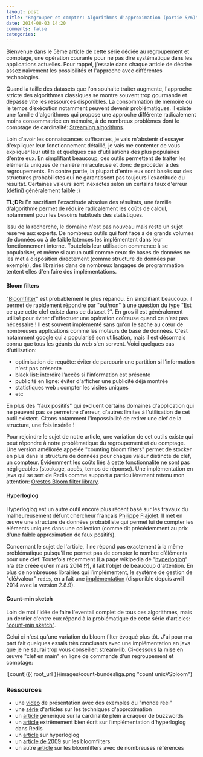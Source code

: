 ```yaml
---
layout: post
title: "Regrouper et compter: Algorithmes d'approximation (partie 5/6)"
date: 2014-08-03 14:20
comments: false
categories: 
---
```


Bienvenue dans le 5ème article de cette série dédiée au regroupement et comptage, une opération courante pour ne pas dire systématique dans les applications actuelles. Pour rappel, j'essaie dans chaque article de décrire assez naïvement les possibilités et l'approche avec différentes technologies.

Quand la taille des datasets que l'on souhaite traiter augmente, l'approche stricte des algorithmes classiques se montre souvent trop gourmande et dépasse vite les ressources disponibles. La consommation de mémoire ou le temps d’exécution notamment peuvent devenir problématiques. Il existe une famille d'algorithmes qui propose une approche différente radicalement moins consommatrice en mémoire, à de nombreux problèmes dont le comptage de cardinalité: [Streaming algorithms](http://en.wikipedia.org/wiki/Streaming_algorithm).

Loin d'avoir les connaissances suffisantes, je vais m'abstenir d'essayer d'expliquer leur fonctionnement détaillé, je vais me contenter de vous expliquer leur utilité et quelques cas d'utilisations des plus populaires d'entre eux. En simplifiant beaucoup, ces outils permettent de traiter les éléments uniques de manière miraculeuse et donc de procéder à des regroupements. En contre partie, la plupart d'entre eux sont basés sur des structures probabilistes qui ne garantissent pas toujours l'exactitude du résultat. Certaines valeurs sont inexactes selon un certains taux d'erreur ([défini](http://hur.st/bloomfilter)) généralement faible :)

__TL;DR:__ En sacrifiant l'exactitude absolue des résultats, une famille d'algorithme permet de réduire radicalement les coûts de calcul, notamment pour les besoins habituels des statistiques.

Issu de la recherche, le domaine n'est pas nouveau mais reste un sujet réservé aux experts. De nombreux outils qui font face à de grands volumes de données ou à de faible latences les implémentent dans leur fonctionnement interne. Toutefois leur utilisation commence à se populariser, et même si aucun outil comme ceux de bases de données ne les met à disposition directement (comme structure de données par exemple), des librairies dans de nombreux langages de programmation tentent elles d'en faire des implémentations.

#### Bloom filters

"[Bloomfilter](http://en.wikipedia.org/wiki/Bloom_filter)" est probablement le plus répandu. En simplifiant beaucoup, il permet de rapidement répondre par "oui/non" à une question du type "Est ce que cette clef existe dans ce dataset ?". En gros il est généralement utilisé pour éviter d'effectuer une opération coûteuse quand ce n'est pas nécessaire ! Il est souvent implémenté sans qu'on le sache au cœur de nombreuses applications comme les moteurs de base de données. C'est notamment google qui a popularisé son utilisation, mais  il est désormais connu que tous les géants du web s'en servent. Voici quelques cas d'utilisation:

- optimisation de requête: éviter de parcourir une partition si l'information n'est pas présente
- black list: interdire l’accès si l'information est présente
- publicité en ligne: éviter d'afficher une publicité déjà montrée
- statistiques web : compter les visites uniques
- etc

En plus des "faux positifs" qui excluent certains domaines d'application qui ne peuvent pas se permettre d'erreur, d'autres limites à l'utilisation de cet outil existent. Citons notamment l'impossibilité de retirer une clef de la structure, une fois insérée ! 

Pour rejoindre le sujet de notre article, une variation de cet outils existe qui peut répondre à notre problématique du regroupement et du comptage. Une version améliorée appelée "counting bloom filters" permet de stocker en plus dans la structure de données pour chaque valeur distincte de clef, un compteur. Évidemment les coûts liés à cette fonctionnalité ne sont pas négligeables (stockage, accès, temps de réponse). Une implémentation en java qui se sert de Redis comme support a particulièrement retenu mon attention: [Orestes Bloom filter library](https://github.com/Baqend/Orestes-Bloomfilter).


#### Hyperloglog

Hyperloglog est un autre outil encore plus récent basé sur les travaux du malheureusement défunt chercheur français [Philippe Flajolet](http://inria-alumni.fr/index.php/fr/page/article/id/202). Il met en œuvre une structure de données probabiliste qui permet lui de compter les éléments uniques dans une collection (comme dit précédemment au prix d'une faible approximation de faux positifs).

Concernant le sujet de l'article, il ne répond pas exactement à la même problématique puisqu'il ne permet pas de compter le nombre d’éléments pour une clef. Toutefois récemment (La page wikipedia de "[hyperloglog](http://en.wikipedia.org/wiki/HyperLogLog)" n'a été créée qu'en mars 2014 !?), il fait l'objet de beaucoup d'attention. En plus de nombreuses librairies qui l’implémentent, le système de gestion de "clé/valeur" `redis`, en a fait une [implémentation](http://antirez.com/news/75) (disponible depuis avril 2014 avec la version 2.8.9). 


#### Count-min sketch

Loin de moi l'idée de faire l'eventail complet de tous ces algorithmes, mais un dernier d'entre eux répond à la problématique de cette série d'articles: ["count-min sketch"](http://en.wikipedia.org/wiki/Count%E2%80%93min_sketch).

Celui ci n'est qu'une variation du bloom filter évoqué plus tôt. J'ai pour ma part fait quelques essais très concluants avec une implémentation en java que je ne saurai trop vous conseiller: [stream-lib](https://github.com/addthis/stream-lib). Ci-dessous la mise en œuvre "clef en main" en ligne de commande d'un regroupement et comptage:

![count]({{ root_url }}/images/count-bundesliga.png "count unixVSbloom")


### Ressources

- une [video](https://www.youtube.com/watch?v=Hpd3f_MLdXo) de présentation avec des exemples du "monde réel"
- une [série](http://blog.kiip.me/engineering/sketching-scaling-everyday-hyperloglog/) d'articles sur les techniques d'approximation
- un [article](http://highscalability.com/blog/2012/4/5/big-data-counting-how-to-count-a-billion-distinct-objects-us.html) générique sur la cardinalité plein à craquer de buzzwords
- un [article](http://antirez.com/news/75) extrêmement bien écrit sur l’implémentation d'hyperloglog dans Redis
- un [article](http://research.neustar.biz/2012/10/25/sketch-of-the-day-hyperloglog-cornerstone-of-a-big-data-infrastructure/) sur hyperloglog
- un [article de 2009](http://spyced.blogspot.fr/2009/01/all-you-ever-wanted-to-know-about.html) sur les bloomfilters
- un autre [article](http://billmill.org/bloomfilter-tutorial/) sur les bloomfilters avec de nombreuses références